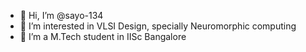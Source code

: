 - 👋 Hi, I’m @sayo-134
- 👀 I’m interested in VLSI Design, specially Neuromorphic computing
- 🌱 I’m a M.Tech student in IISc Bangalore


<!---
sayo-134/sayo-134 is a ✨ special ✨ repository because its `README.md` (this file) appears on your GitHub profile.
You can click the Preview link to take a look at your changes.
--->
